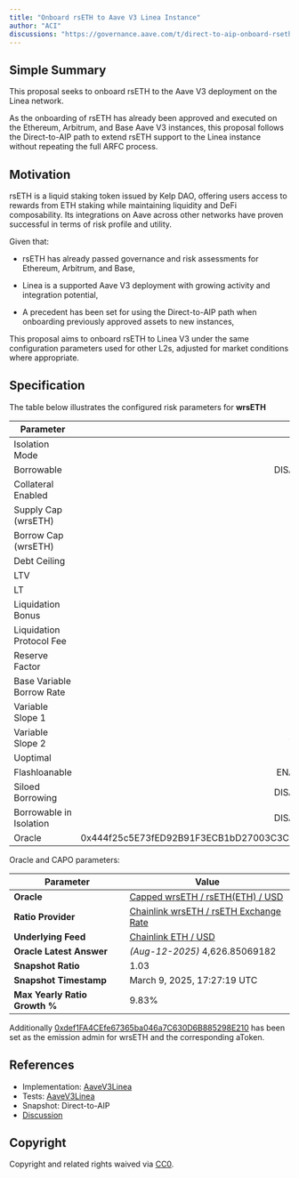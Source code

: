 ```yaml
---
title: "Onboard rsETH to Aave V3 Linea Instance"
author: "ACI"
discussions: "https://governance.aave.com/t/direct-to-aip-onboard-rseth-to-aave-v3-linea-instance/22172"
---
```


## Simple Summary

This proposal seeks to onboard rsETH to the Aave V3 deployment on the Linea network.

As the onboarding of rsETH has already been approved and executed on the Ethereum, Arbitrum, and Base Aave V3 instances, this proposal follows the Direct-to-AIP path to extend rsETH support to the Linea instance without repeating the full ARFC process.

## Motivation

rsETH is a liquid staking token issued by Kelp DAO, offering users access to rewards from ETH staking while maintaining liquidity and DeFi composability. Its integrations on Aave across other networks have proven successful in terms of risk profile and utility.

Given that:

- rsETH has already passed governance and risk assessments for Ethereum, Arbitrum, and Base,

- Linea is a supported Aave V3 deployment with growing activity and integration potential,

- A precedent has been set for using the Direct-to-AIP path when onboarding previously approved assets to new instances,

This proposal aims to onboard rsETH to Linea V3 under the same configuration parameters used for other L2s, adjusted for market conditions where appropriate.

## Specification

The table below illustrates the configured risk parameters for **wrsETH**

| Parameter                 |                                      Value |
| ------------------------- | -----------------------------------------: |
| Isolation Mode            |                                      false |
| Borrowable                |                                   DISABLED |
| Collateral Enabled        |                                       true |
| Supply Cap (wrsETH)       |                                        400 |
| Borrow Cap (wrsETH)       |                                          0 |
| Debt Ceiling              |                                      USD 0 |
| LTV                       |                                       70 % |
| LT                        |                                       73 % |
| Liquidation Bonus         |                                       10 % |
| Liquidation Protocol Fee  |                                       10 % |
| Reserve Factor            |                                       45 % |
| Base Variable Borrow Rate |                                        0 % |
| Variable Slope 1          |                                       20 % |
| Variable Slope 2          |                                      300 % |
| Uoptimal                  |                                       45 % |
| Flashloanable             |                                    ENABLED |
| Siloed Borrowing          |                                   DISABLED |
| Borrowable in Isolation   |                                   DISABLED |
| Oracle                    | 0x444f25c5E73fED92B91F3ECB1bD27003C3CDdeE7 |

Oracle and CAPO parameters:

| Parameter                     | Value                                                                                                                |
| ----------------------------- | -------------------------------------------------------------------------------------------------------------------- |
| **Oracle**                    | [Capped wrsETH / rsETH(ETH) / USD](https://lineascan.build/address/0x444f25c5E73fED92B91F3ECB1bD27003C3CDdeE7)       |
| **Ratio Provider**            | [Chainlink wrsETH / rsETH Exchange Rate](https://lineascan.build/address/0xEEDF0B095B5dfe75F3881Cb26c19DA209A27463a) |
| **Underlying Feed**           | [Chainlink ETH / USD](https://lineascan.build/address/0x3c6Cd9Cc7c7a4c2Cf5a82734CD249D7D593354dA)                    |
| **Oracle Latest Answer**      | _(Aug-12-2025)_ 4,626.85069182                                                                                       |
| **Snapshot Ratio**            | 1.03                                                                                                                 |
| **Snapshot Timestamp**        | March 9, 2025, 17:27:19 UTC                                                                                          |
| **Max Yearly Ratio Growth %** | 9.83%                                                                                                                |

Additionally [0xdef1FA4CEfe67365ba046a7C630D6B885298E210](https://lineascan.build/address/0xdef1FA4CEfe67365ba046a7C630D6B885298E210) has been set as the emission admin for wrsETH and the corresponding aToken.

## References

- Implementation: [AaveV3Linea](https://github.com/bgd-labs/aave-proposals-v3/blob/b53a5df565ca28c4e3668b569ca07d1f25108088/src/20250811_AaveV3Linea_OnboardRsETHToAaveV3LineaInstance/AaveV3Linea_OnboardRsETHToAaveV3LineaInstance_20250811.sol)
- Tests: [AaveV3Linea](https://github.com/bgd-labs/aave-proposals-v3/blob/b53a5df565ca28c4e3668b569ca07d1f25108088/src/20250811_AaveV3Linea_OnboardRsETHToAaveV3LineaInstance/AaveV3Linea_OnboardRsETHToAaveV3LineaInstance_20250811.t.sol)
- Snapshot: Direct-to-AIP
- [Discussion](https://governance.aave.com/t/direct-to-aip-onboard-rseth-to-aave-v3-linea-instance/22172)

## Copyright

Copyright and related rights waived via [CC0](https://creativecommons.org/publicdomain/zero/1.0/).
